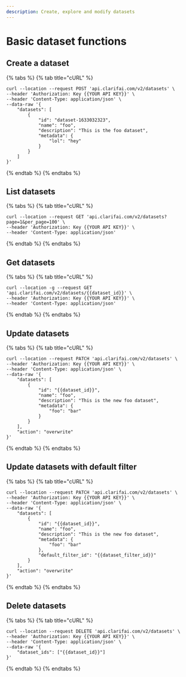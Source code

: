 ```yaml
---
description: Create, explore and modify datasets
---
```



# Basic dataset functions

## Create a dataset

{% tabs %}
{% tab title="cURL" %}
```cURL
curl --location --request POST 'api.clarifai.com/v2/datasets' \
--header 'Authorization: Key {{YOUR API KEY}}' \
--header 'Content-Type: application/json' \
--data-raw '{
    "datasets": [
        {
            "id": "dataset-1633032323",
            "name": "foo",
            "description": "This is the foo dataset",
            "metadata": {
                "lol": "hey"
            }
        }
    ]
}'
```

{% endtab %}
{% endtabs %}

## List datasets
{% tabs %}
{% tab title="cURL" %}
```cURL
curl --location --request GET 'api.clarifai.com/v2/datasets?page=1&per_page=100' \
--header 'Authorization: Key {{YOUR API KEY}}' \
--header 'Content-Type: application/json'
```
{% endtab %}
{% endtabs %}


## Get datasets
{% tabs %}
{% tab title="cURL" %}
```cURL
curl --location -g --request GET 'api.clarifai.com/v2/datasets/{{dataset_id}}' \
--header 'Authorization: Key {{YOUR API KEY}}' \
--header 'Content-Type: application/json'
```
{% endtab %}
{% endtabs %}


## Update datasets
{% tabs %}
{% tab title="cURL" %}
```cURL
curl --location --request PATCH 'api.clarifai.com/v2/datasets' \
--header 'Authorization: Key {{YOUR API KEY}}' \
--header 'Content-Type: application/json' \
--data-raw '{
    "datasets": [
        {
            "id": "{{dataset_id}}",
            "name": "foo",
            "description": "This is the new foo dataset",
            "metadata": {
                "foo": "bar"
            }
        }
    ],
    "action": "overwrite"
}'
```
{% endtab %}
{% endtabs %}

## Update datasets with default filter
{% tabs %}
{% tab title="cURL" %}
```cURL
curl --location --request PATCH 'api.clarifai.com/v2/datasets' \
--header 'Authorization: Key {{YOUR API KEY}}' \
--header 'Content-Type: application/json' \
--data-raw '{
    "datasets": [
        {
            "id": "{{dataset_id}}",
            "name": "foo",
            "description": "This is the new foo dataset",
            "metadata": {
                "foo": "bar"
            },
            "default_filter_id": "{{dataset_filter_id}}"
        }
    ],
    "action": "overwrite"
}'
```
{% endtab %}
{% endtabs %}

## Delete datasets
{% tabs %}
{% tab title="cURL" %}
```cURL
curl --location --request DELETE 'api.clarifai.com/v2/datasets' \
--header 'Authorization: Key {{YOUR API KEY}}' \
--header 'Content-Type: application/json' \
--data-raw '{
    "dataset_ids": ["{{dataset_id}}"]
}'
```
{% endtab %}
{% endtabs %}
